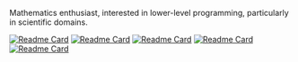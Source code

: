 Mathematics enthusiast, interested in lower-level programming, particularly in scientific domains.  

[![Readme Card](https://github-readme-stats.vercel.app/api/pin/?username=JulianSchubel&repo=c_programming_language&theme=dark#gh-dark-mode-only)](https://github.com/JulianSchubel/c_programming_language)
[![Readme Card](https://github-readme-stats.vercel.app/api/pin/?username=JulianSchubel&repo=virtual_machines&theme=dark#gh-dark-mode-only)](https://github.com/JulianSchubel/virtual_machines)
[![Readme Card](https://github-readme-stats.vercel.app/api/pin/?username=JulianSchubel&repo=hangman&theme=dark#gh-dark-mode-only)](https://github.com/JulianSchubel/hangman)
[![Readme Card](https://github-readme-stats.vercel.app/api/pin/?username=JulianSchubel&repo=todo-app&theme=dark#gh-dark-mode-only)](https://github.com/JulianSchubel/todo-app)
[![Readme Card](https://github-readme-stats.vercel.app/api/pin/?username=JulianSchubel&repo=notes-app&theme=dark#gh-dark-mode-only)](https://github.com/JulianSchubel/notes-app)

